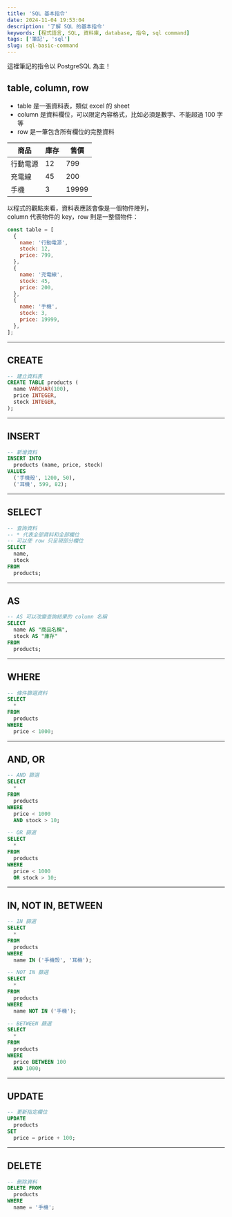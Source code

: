 ```yaml
---
title: 'SQL 基本指令'
date: 2024-11-04 19:53:04
description: '了解 SQL 的基本指令'
keywords: [程式語言, SQL, 資料庫, database, 指令, sql command]
tags: ['筆記', 'sql']
slug: sql-basic-command
---
```


這裡筆記的指令以 PostgreSQL 為主！

## table, column, row

- table 是一張資料表，類似 excel 的 sheet
- column 是資料欄位，可以限定內容格式，比如必須是數字、不能超過 100 字等
- row 是一筆包含所有欄位的完整資料

| 商品     | 庫存 | 售價  |
| -------- | ---- | ----- |
| 行動電源 | 12   | 799   |
| 充電線   | 45   | 200   |
| 手機     | 3    | 19999 |

以程式的觀點來看，資料表應該會像是一個物件陣列，  
column 代表物件的 key，row 則是一整個物件：

```javascript
const table = [
  {
    name: '行動電源',
    stock: 12,
    price: 799,
  },
  {
    name: '充電線',
    stock: 45,
    price: 200,
  },
  {
    name: '手機',
    stock: 3,
    price: 19999,
  },
];
```

---

## CREATE

```sql
-- 建立資料表
CREATE TABLE products (
  name VARCHAR(100),
  price INTEGER,
  stock INTEGER,
);
```

---

## INSERT

```sql
-- 新增資料
INSERT INTO
  products (name, price, stock)
VALUES
  ('手機殼', 1200, 50),
  ('耳機', 599, 82);
```

---

## SELECT

```sql
-- 查詢資料
-- * 代表全部資料和全部欄位
-- 可以使 row 只呈現部分欄位
SELECT
  name,
  stock
FROM
  products;
```

---

## AS

```sql
-- AS 可以改變查詢結果的 column 名稱
SELECT
  name AS "商品名稱",
  stock AS "庫存"
FROM
  products;
```

---

## WHERE

```sql
-- 條件篩選資料
SELECT
  *
FROM
  products
WHERE
  price < 1000;
```

---

## AND, OR

```sql
-- AND 篩選
SELECT
  *
FROM
  products
WHERE
  price < 1000
  AND stock > 10;

-- OR 篩選
SELECT
  *
FROM
  products
WHERE
  price < 1000
  OR stock > 10;
```

---

## IN, NOT IN, BETWEEN

```sql
-- IN 篩選
SELECT
  *
FROM
  products
WHERE
  name IN ('手機殼', '耳機');

-- NOT IN 篩選
SELECT
  *
FROM
  products
WHERE
  name NOT IN ('手機');

-- BETWEEN 篩選
SELECT
  *
FROM
  products
WHERE
  price BETWEEN 100
  AND 1000;
```

---

## UPDATE

```sql
-- 更新指定欄位
UPDATE
  products
SET
  price = price + 100;
```

---

## DELETE

```sql
-- 刪除資料
DELETE FROM
  products
WHERE
  name = '手機';
```
